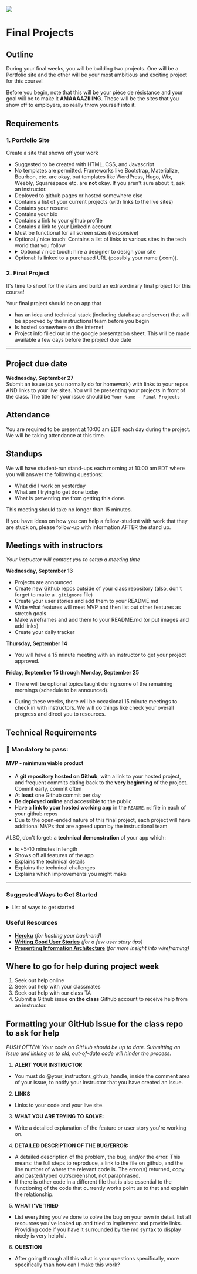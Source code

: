 # ![](https://ga-dash.s3.amazonaws.com/production/assets/logo-9f88ae6c9c3871690e33280fcf557f33.png)


# Final Projects

## Outline

During your final weeks, you will be building two projects. One will be a Portfolio site and the other will be your most ambitious and exciting project for this course!

Before you begin, note that this will be your pièce de résistance and your goal will be to make it **AMAAAAZIIIING**.  These will be the sites that you show off to employers, so really throw yourself into it.

## Requirements

### 1. Portfolio Site

Create a site that shows off your work

- Suggested to be created with HTML, CSS, and Javascript
- No templates are permitted. Frameworks like Bootstrap, Materialize, Bourbon, etc. are okay, but templates like WordPress, Hugo, Wix, Weebly, Squarespace etc. are **not** okay. If you aren't sure about it, ask an instructor.
- Deployed to github pages or hosted somewhere else
- Contains a list of your current projects (with links to the live sites)
- Contains your resume
- Contains your bio
- Contains a link to your github profile
- Contains a link to your LinkedIn account
- Must be functional for all screen sizes (responsive)
- Optional / nice touch: Contains a list of links to various sites in the tech world that you follow
- <details><summary>Optional / nice touch: hire a designer to design your site</summary>
  - Possible places to find a designer:
    - https://www.freelancer.com/
    - https://www.upwork.com/
    - http://www.guru.com/
    - https://www.behance.net/
    - https://dribbble.com/
    - https://www.fiverr.com/
    - https://99designs.com/
    - http://www.craigslist.org/
  - Articles with more freelancer lists
    - http://mashable.com/2010/03/02/finding-designers-online/
    - https://www.entrepreneur.com/article/245953
    </details>
- Optional: Is linked to a purchased URL (possibly your name (.com)).

### 2. Final Project

It's time to shoot for the stars and build an extraordinary final project for this course!

Your final project should be an app that

- has an idea and technical stack (including database and server) that will be approved by the instructional team before you begin
- Is hosted somewhere on the internet
- Project info filled out in the google presentation sheet. This will be made available a few days before the project due date

<hr>

## Project due date
**Wednesday, September 27**<br>
Submit an issue (as you normally do for homework) with links to your repos AND links to your live sites. You will be presenting your projects in front of the class. The title for your issue should be `Your Name - Final Projects`

## Attendance
You are required to be present at 10:00 am EDT each day during the project. We will be taking attendance at this time.

## Standups
We will have student-run stand-ups each morning at 10:00 am EDT where you will answer the following questions:
- What did I work on yesterday
- What am I trying to get done today
- What is preventing me from getting this done.

This meeting should take no longer than 15 minutes.

If you have ideas on how you can help a fellow-student with work that they are stuck on, please follow-up with information AFTER the stand up.

## Meetings with instructors
_Your instructor will contact you to setup a meeting time_

**Wednesday, September 13**<br>
- Projects are announced
- Create new Github repos outside of your class repository (also, don't forget to make a `.gitignore` file)
- Create your user stories and add them to your README.md
- Write what features will meet MVP and then list out other features as stretch goals
- Make wireframes and add them to your README.md (or put images and add links)
- Create your daily tracker

**Thursday, September 14**
- You will have a 15 minute meeting with an instructor to get your project approved.

**Friday, September 15 through Monday, September 25**<br>

- There will be optional topics taught during some of the remaining mornings (schedule to be announced).

- During these weeks, there will be occasional 15 minute meetings to check in with instructors. We will do things like check your overall progress and direct you to resources.

## Technical Requirements
### &#x1F534; Mandatory to pass:
#### MVP - minimum viable product

* A **git repository hosted on Github**, with a link to your hosted project,  and frequent commits dating back to the **very beginning** of the project. Commit early, commit often
* At **least** one Github commit per day
* **Be deployed online** and accessible to the public
* Have a **link to your hosted working app** in the `README.md` file in  each of your github repos
* Due to the open-ended nature of this final project, each project will have additional MVPs that are agreed upon by the instructional team


ALSO, don't forget: a **technical demonstration** of your app which:

  * Is ~5-10 minutes in length
  * Shows off all features of the app
  * Explains the technical details
  * Explains the technical challenges
  * Explains which improvements you might make

  ---


  ### Suggested Ways to Get Started

  <details><summary>List of ways to get started</summary>

  * **Wireframe** Make a drawing of what your app will look like on each page of your application (what does it look like as soon as you log on to the site? What does it look like once a user logs in, etc.).

  <br>

  * **Break the project down into different components** (data, presentation, views, style, DOM manipulation) and brainstorm each component individually.

  <br>

  * Create your **user stories**

  <br>

  * Create a **Trello board** and break down the user stories into cards

  <br>

  * **Use your Development Tools** (console.log, inspector, alert statements, etc) to debug and solve problems

  <br>

  * Work through the lessons in class for help and inspiration! Think about adding relevant code to your application each day - you are given 5 days so that you can work on it in small chunks, COMMIT OFTEN. We will be looking at your commit dates and comments are part of your scoring.

  <br>

  * **Commit early, commit often.** Don’t be afraid to break something because you can always go back in time to a previous version.

  <br>

  * **Consult documentation resources** (MDN, jQuery, etc.) at home to better understand what you’ll be getting into.

  <br>

  * **Don’t be afraid to write code that you know you will have to remove later.** Create temporary elements (buttons, links, etc) that trigger events if real data is not available. For example, if you’re trying to figure out how to change some text when the game is over but you haven’t solved the win/lose game logic, you can create a button to simulate that until then.

  </details>

### Useful Resources

* **[Heroku](http://www.heroku.com)** _(for hosting your back-end)_
* **[Writing Good User Stories](http://www.mariaemerson.com/user-stories/)** _(for a few user story tips)_
* **[Presenting Information Architecture](http://webstyleguide.com/wsg3/3-information-architecture/4-presenting-information.html)** _(for more insight into wireframing)_


## Where to go for help during project week

1. Seek out help online
2. Seek out help with your classmates
3. Seek out help with our class TA
4. Submit a Github issue **on the class** Github account to receive help from an instructor.

## Formatting your GitHub Issue for the class repo to ask for help

*PUSH OFTEN! Your code on GitHub should be up to date. Submitting an issue and linking us to old, out-of-date code will hinder the process.*

1. **ALERT YOUR INSTRUCTOR**
- You must do @your_instructors_github_handle, inside the comment area of your issue, to notify your instructor that you have created an issue.

2. **LINKS**
- Links to your code and your live site.

3. **WHAT YOU ARE TRYING TO SOLVE:**
  - Write a detailed explanation of the feature or user story you're working on.

4. **DETAILED DESCRIPTION OF THE BUG/ERROR:**
  - A detailed description of the problem, the bug, and/or the error. This means: the full steps to reproduce, a link to the file on github, and the line number of where the relevant code is.
The error(s) returned, copy and pasted/typed out/screenshot, not paraphrased.
  - If there is other code in a different file that is also essential to the functioning of the code that currently works point us to that and explain the relationship.

5. **WHAT I'VE TRIED**
  - List everything you've done to solve the bug on your own in detail. list all resources you've looked up and tried to implement and provide links. Providing code if you have it surrounded by the md syntax to display nicely is very helpful.

6. **QUESTION**
  - After going through all this what is your questions specifically, more specifically than how can I make this work?
